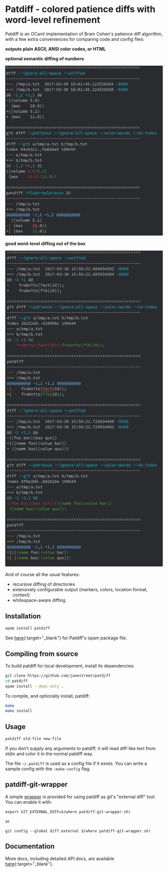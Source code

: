 Patdiff - colored patience diffs with word-level refinement
===========================================================

Patdiff is an OCaml implementation of Bram Cohen's patience diff algorithm,
with a few extra conveniences for comparing code and config files:

**outputs plain ASCII, ANSI color codes, or HTML**

**optional semantic diffing of numbers**

![screenshot](./doc/float-tolerance.png)

**good word-level diffing out of the box**

![screenshot](./doc/refined.png)

And of course all the usual features:

- recursive diffing of directories
- extensively configurable output (markers, colors, location format, context)
- whitespace-aware diffing

## Installation

```sh
opam install patdiff
```

See [here](https://github.com/janestreet/patdiff/blob/master/patdiff.opam){:target="_blank"} for Patdiff's opam package file.

## Compiling from source

To build patdiff for local development, install its dependencies:

```sh
git clone https://github.com/janestreet/patdiff
cd patdiff
opam install --deps-only .
```

To compile, and optionally install, patdiff:

```sh
make
make install
```

## Usage

```sh
patdiff old-file new-file
```

If you don't supply any arguments to patdiff, it will read diff-like
text from stdin and color it in the normal patdiff way.

The file `~/.patdiff` is used as a config file if it exists.  You can
write a sample config with the `-make-config` flag.

## patdiff-git-wrapper

A simple [wrapper][patdiff-git-wrapper] is provided for using patdiff
as git's "external diff" tool.  You can enable it with:

    export GIT_EXTERNAL_DIFF=$(where patdiff-git-wrapper.sh)

or

    git config --global diff.external $(where patdiff-git-wrapper.sh)

[patdiff-git-wrapper]: https://github.com/janestreet/patdiff/blob/master/bin/patdiff-git-wrapper

## Documentation

More docs, including detailed API docs, are available
[here](https://ocaml.janestreet.com/ocaml-core/latest/doc/patdiff/index.html){:target="_blank"}.
